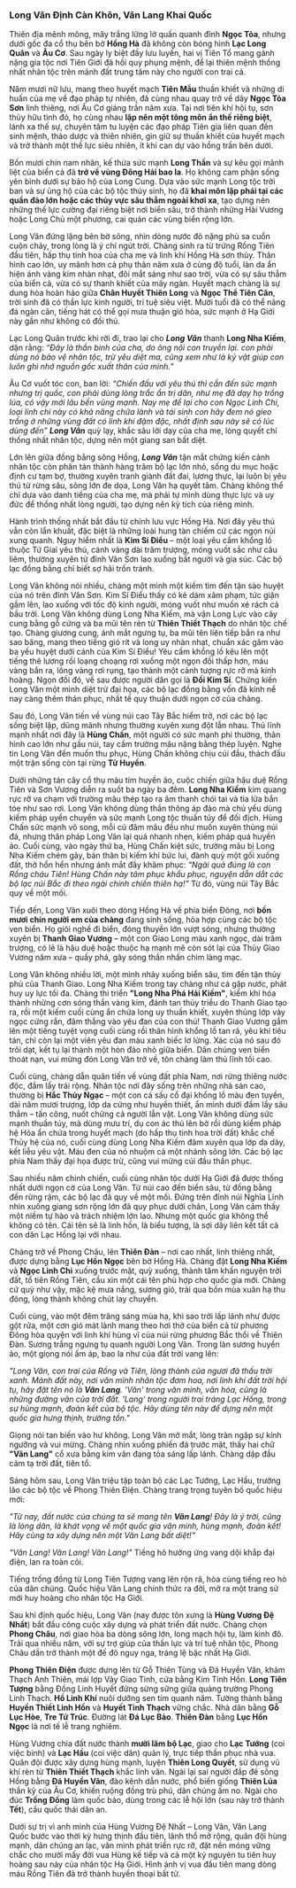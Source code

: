 ### Long Vân Định Càn Khôn, Văn Lang Khai Quốc


Thiên địa mênh mông, mây trắng lững lờ quấn quanh đỉnh **Ngọc Tỏa**, nhưng dưới gốc đa cổ thụ bên bờ **Hồng Hà** đã không còn bóng hình **Lạc Long Quân** và **Âu Cơ**. Sau ngày ly biệt đầy lưu luyến, hai vị Tiên Tổ mang gánh nặng gia tộc nơi Tiên Giới đã hồi quy phụng mệnh, để lại thiên mệnh thống nhất nhân tộc trên mảnh đất trung tâm này cho người con trai cả.

Năm mươi nữ lưu, mang theo huyết mạch **Tiên Mẫu** thuần khiết và những di huấn của mẹ về đạo pháp tự nhiên, đã cùng nhau quay trở về dãy **Ngọc Tỏa Sơn** linh thiêng, nơi Âu Cơ giáng trần năm xưa. Tại nơi tiên khí hội tụ, sơn thủy hữu tình đó, họ cùng nhau **lập nên một tông môn ẩn thế riêng biệt**, lánh xa thế sự, chuyên tâm tu luyện các đạo pháp Tiên gia liên quan đến sinh mệnh, thảo dược và thiên nhiên, gìn giữ sự thuần khiết của huyết mạch và trở thành một thế lực siêu nhiên, ít khi can dự vào hồng trần bên dưới.

Bốn mươi chín nam nhân, kế thừa sức mạnh **Long Thần** và sự kêu gọi mãnh liệt của biển cả đã **trở về vùng Đông Hải bao la**. Họ không cam phận sống yên bình dưới sự bảo hộ của Long Cung. Dựa vào sức mạnh Long tộc trời ban và sự ủng hộ của các bộ tộc thủy sinh, họ đã **khai môn lập phái tại các quần đảo lớn hoặc các thủy vực sâu thẳm ngoài khơi xa**, tạo dựng nên những thế lực cường đại riêng biệt nơi biển sâu, trở thành những Hải Vương hoặc Long Chủ một phương, cai quản các vùng biển rộng lớn.

Long Vân đứng lặng bên bờ sông, nhìn dòng nước đỏ nặng phù sa cuồn cuộn chảy, trong lòng là ý chí ngút trời. Chàng sinh ra từ trứng Rồng Tiên đầu tiên, hấp thụ tinh hoa của cha mẹ và linh khí Hồng Hà sơn thủy. Thân hình cao lớn, uy mãnh hơn cả phụ thân năm xưa ở cùng độ tuổi, làn da ẩn hiện ánh vàng kim nhàn nhạt, đôi mắt sáng như sao trời, vừa có sự sâu thẳm của biển cả, vừa có sự thanh khiết của mây ngàn. Huyết mạch chàng là sự dung hòa hoàn hảo giữa **Chân Huyết Thiên Long** và **Ngọc Thể Tiên Căn**, trời sinh đã có thần lực kinh người, trí tuệ siêu việt. Mười tuổi đã có thể nâng đá ngàn cân, tiếng hát có thể gọi mưa thuận gió hòa, sức mạnh ở Hạ Giới này gần như không có đối thủ.

Lạc Long Quân trước khi rời đi, trao lại cho _**Long Vân**_ thanh **Long Nha Kiếm**, dặn rằng: _“Đây là thần binh của cha, do ông nội con truyền lại. con phải dùng nó bảo vệ nhân tộc, trừ yêu diệt ma, cũng xem như là kỷ vật giúp con luôn ghi nhớ nguồn gốc xuất thân của mình.”_ 

Âu Cơ vuốt tóc con, ban lời: _“Chiến đấu với yêu thú thì cần đến sức mạnh nhưng trị quốc, con phải dùng lòng trắc ẩn trị dân, như mẹ đã dạy họ trồng lúa, có vậy mới lâu bền vũng mạnh. Nay mẹ để lại cho con Ngọc Linh Chi, loại linh chi này có khả năng chữa lành và tái sinh con hãy đem nó gieo trồng ở những vùng đất có linh khí đậm đặc, nhất định sau này sẽ có lúc dùng đến”_ _**Long Vân**_ quỳ lạy, khắc sâu lời dạy của cha mẹ, lòng quyết chí thống nhất nhân tộc, dựng nên một giang san bất diệt.


Lớn lên giữa đồng bằng sông Hồng, _**Long Vân**_ tận mắt chứng kiến cảnh nhân tộc còn phân tán thành hàng trăm bộ lạc lớn nhỏ, sống du mục hoặc định cư tạm bợ, thường xuyên tranh giành đất đai, lương thực, lại luôn bị yêu thú từ rừng sâu, sông lớn đe dọa, Long Vân hạ quyết tâm. Chàng không thể chỉ dựa vào danh tiếng của cha mẹ, mà phải tự mình dùng thực lực và uy đức để thống nhất lòng người, tạo dựng nên kỳ tích của riêng mình.

Hành trình thống nhất bắt đầu từ chính lưu vực Hồng Hà. Nơi đây yêu thú vẫn còn lẩn khuất, đặc biệt là những loài hung tàn chiếm cứ các ngọn núi xung quanh. Nguy hiểm nhất là **Kim Sí Điểu** – một loại yêu cầm khổng lồ thuộc Tứ Giai yêu thú, cánh vàng dài trăm trượng, móng vuốt sắc như câu liêm, thường xuyên từ đỉnh Vân Sơn lao xuống bắt người và gia súc. Các bộ lạc đồng bằng chỉ biết sợ hãi trốn tránh.

Long Vân không nói nhiều, chàng một mình một kiếm tìm đến tận sào huyệt của nó trên đỉnh Vân Sơn. Kim Sí Điểu thấy có kẻ dám xâm phạm, tức giận gầm lên, lao xuống với tốc độ kinh người, móng vuốt như muốn xé rách cả bầu trời. Long Vân không dùng Long Nha Kiếm, mà vận Long Lực vào cây cung bằng gỗ cứng và ba mũi tên rèn từ **Thiên Thiết Thạch** do nhân tộc chế tạo. Chàng giương cung, ánh mắt ngưng tụ, ba mũi tên liên tiếp bắn ra như sao băng, mang theo tiếng gió rít và long uy nhàn nhạt, chuẩn xác găm vào ba yếu huyệt dưới cánh của Kim Sí Điểu! Yêu cầm khổng lồ kêu lên một tiếng thê lương rồi loạng choạng rơi xuống một ngọn đồi thấp hơn, máu vàng bắn ra, lông vàng rơi rụng, tạo thành một cảnh tượng rực rỡ mà kinh hoàng. Ngọn đồi đó, về sau được người dân gọi là **Đồi Kim Sí**. Chứng kiến Long Vân một mình diệt trừ đại họa, các bộ lạc đồng bằng vốn đã kính nể nay càng thêm thán phục, nhất tề quy thuận dưới ngọn cờ của chàng.

Sau đó, Long Vân tiến về vùng núi cao Tây Bắc hiểm trở, nơi các bộ lạc sống biệt lập, dũng mãnh nhưng thường xuyên xung đột lẫn nhau. Thủ lĩnh mạnh nhất nơi đây là **Hùng Chấn**, một người có sức mạnh phi thường, thân hình cao lớn như gấu núi, tay cầm trường mâu nặng bằng thép luyện. Nghe tin Long Vân đến muốn thu phục, Hùng Chấn không chịu cúi đầu, thách đấu một trận sống còn tại rừng **Tử Huyền**.

Dưới những tán cây cổ thụ màu tím huyền ảo, cuộc chiến giữa hậu duệ Rồng Tiên và Sơn Vương diễn ra suốt ba ngày ba đêm. **Long Nha Kiếm** kim quang rực rỡ va chạm với trường mâu thép tạo ra âm thanh chói tai và tia lửa bắn tóe như sao rơi. Long Vân không dùng thần thông áp đảo mà chủ yếu dùng kiếm pháp uyển chuyển và sức mạnh Long tộc thuần túy để đối địch. Hùng Chấn sức mạnh vô song, mỗi cú đâm mâu đều như muốn xuyên thủng núi đá, nhưng thân pháp Long Vân lại quá nhanh nhẹn, kiếm pháp quá huyền ảo. Cuối cùng, vào ngày thứ ba, Hùng Chấn kiệt sức, trường mâu bị Long Nha Kiếm chém gãy, bản thân bị kiếm khí bức lui, đành quỳ một gối xuống đất, thở hổn hển nhưng ánh mắt đầy khâm phục: _“Ngài quả đúng là con Rồng cháu Tiên! Hùng Chấn này tâm phục khẩu phục, nguyện dẫn dắt các bộ lạc núi Bắc đi theo ngài chinh chiến thiên hạ!”_ Từ đó, vùng núi Tây Bắc quy về một mối.

Tiếp đến, Long Vân xuôi theo dòng Hồng Hà về phía biển Đông, nơi **bốn mươi chín người em của chàng** đang sinh sống, hòa hợp cùng các bộ tộc ven biển. Họ giỏi nghề đi biển, đóng thuyền lớn vượt sóng, nhưng thường xuyên bị **Thanh Giao Vương** – một con Giao Long màu xanh ngọc, dài trăm trượng, có lẽ là hậu duệ hoặc thuộc hạ mạnh mẽ còn sót lại của Thủy Giao Vương năm xưa – quấy phá, gây sóng thần nhấn chìm làng mạc.

Long Vân không nhiều lời, một mình nhảy xuống biển sâu, tìm đến tận thủy phủ của Thanh Giao. Long Nha Kiếm trong tay chàng như cá gặp nước, phát huy uy lực tối đa. Chàng thi triển **"Long Nha Phá Hải Kiếm"**, kiếm khí hóa thành những cơn sóng thần vàng kim, đánh tan thủy triều do Thanh Giao tạo ra, rồi một kiếm cuối cùng ẩn chứa long uy thuần khiết, xuyên thủng lớp vảy ngọc cứng rắn, đâm thẳng vào yêu đan của con thú! Thanh Giao Vương gầm lên một tiếng tuyệt vọng cuối cùng rồi thân hình khổng lồ tan rã, yêu khí tiêu tán, chỉ còn lại một viên yêu đan màu xanh biếc lơ lửng. Xác của nó sau đó trôi dạt, kết tụ lại thành một hòn đảo nhỏ giữa biển. Dân chúng ven biển thoát nạn, vui mừng đón Long Vân trở về, tôn chàng làm thủ lĩnh tối cao.

Cuối cùng, chàng dẫn quân tiến về vùng đất phía Nam, nơi rừng thiêng nước độc, đầm lầy trải rộng. Nhân tộc nơi đây sống trên những nhà sàn cao, thường bị **Hắc Thủy Ngạc** – một con cá sấu cổ đại khổng lồ màu đen tuyền, dài năm mươi trượng, lớp da cứng như huyền thiết, ẩn mình dưới đầm lầy sâu thẳm – tấn công, nuốt chửng cả người lẫn vật. Long Vân không dùng sức mạnh thuần túy, mà dùng mưu trí, dụ con ác thú lên bờ rồi dùng kiếm pháp hệ Hỏa ẩn chứa trong huyết mạch (do hấp thụ tinh hoa trời đất) khắc chế Thủy hệ của nó, cuối cùng dùng Long Nha Kiếm đâm xuyên qua lớp da dày, kết liễu yêu vật. Máu đen của nó nhuộm cả một nhánh sông lớn. Các bộ lạc phía Nam thấy đại họa được trừ, cũng vui mừng cúi đầu thần phục.

Sau nhiều năm chinh chiến, cuối cùng nhân tộc dưới Hạ Giới đã được thống nhất dưới ngọn cờ của Long Vân. Từ núi cao đến biển sâu, từ đồng bằng đến rừng rậm, các bộ lạc đã quy về một mối. Đứng trên đỉnh núi Nghĩa Lĩnh nhìn xuống giang sơn rộng lớn đã quy phục dưới chân, Long Vân cảm thấy một niềm tự hào và trách nhiệm lớn lao. Nhưng một quốc gia không thể không có tên. Cái tên sẽ là linh hồn, là biểu tượng, là sợi dây liên kết tất cả con dân Lạc Hồng lại với nhau.

Chàng trở về Phong Châu, lên **Thiên Đàn** – nơi cao nhất, linh thiêng nhất, được dựng bằng **Lục Hồn Ngọc** bên bờ Hồng Hà. Chàng đặt **Long Nha Kiếm** và **Ngọc Linh Chi** xuống trước mặt, quỳ xuống, thành tâm khấn nguyện trời đất, tổ tiên Rồng Tiên, cầu xin một cái tên phù hợp cho quốc gia mới. Chàng cứ quỳ như vậy, mặc kệ mưa nắng, sương gió, trải qua bốn mùa xuân hạ thu đông, lòng thành không chút lay chuyển.

Cuối cùng, vào một đêm trăng sáng mùa hạ, khi sao trời lấp lánh như được gột rửa, một cơn gió mát lành mang theo hơi thở của biển cả từ phương Đông hòa quyện với linh khí hùng vĩ của núi rừng phương Bắc thổi về Thiên Đàn. Sương trắng ngưng tụ quanh người Long Vân. Trong làn sương huyền ảo, một giọng nói ấm áp, bao la như của đất trời vang lên:

_"Long Vân, con trai của Rồng và Tiên, lòng thành của ngươi đã thấu trời xanh. Mảnh đất này, nơi văn minh nhân tộc đơm hoa, nơi linh khí đất trời hội tụ, hãy đặt tên nó là **Văn Lang**. 'Văn' trong văn minh, văn hóa, cũng là những đường vân của trời đất. 'Lang' trong người trai tráng Lạc Hồng, trong sự hùng mạnh, đoàn kết của bộ tộc. Hãy dùng tên này để dựng nên một quốc gia hưng thịnh, trường tồn."_

Giọng nói tan biến vào hư không. Long Vân mở mắt, lòng tràn ngập sự kính ngưỡng và vui mừng. Chàng nhìn xuống phiến đá trước mặt, thấy hai chữ **"Văn Lang"** cổ xưa bằng kim văn đang tỏa sáng lấp lánh. Chàng dập đầu cảm tạ trời đất, tiên tổ.

Sáng hôm sau, Long Vân triệu tập toàn bộ các Lạc Tướng, Lạc Hầu, trưởng lão các bộ tộc về Phong Thiên Điện. Chàng trang trọng tuyên bố quốc hiệu mới:

_"Từ nay, đất nước của chúng ta sẽ mang tên **Văn Lang**! Đây là ý trời, cũng là lòng dân, là khát vọng về một quốc gia văn minh, hùng mạnh, đoàn kết! Hãy cùng ta xây dựng nên một Văn Lang bất diệt!"_

_"Văn Lang! Văn Lang! Văn Lang!"_ Tiếng hô hưởng ứng vang dội khắp đại điện, lan ra toàn cõi.

Tiếng trống đồng từ Long Tiên Tượng vang lên rộn rã, hòa cùng tiếng reo hò của dân chúng. Quốc hiệu Văn Lang chính thức ra đời, mở ra một trang sử mới huy hoàng cho nhân tộc Hạ Giới.

Sau khi định quốc hiệu, Long Vân (nay được tôn xưng là **Hùng Vương Đệ Nhất**) bắt đầu công cuộc xây dựng và phát triển đất nước. Chàng chọn **Phong Châu**, nơi giao hòa ba dòng sông lớn, long mạch hội tụ, làm kinh đô. Trải qua nhiều năm, với sự trợ giúp của thần lực và trí tuệ nhân tộc, Phong Châu dần trở thành một đế đô nguy nga, tráng lệ bậc nhất Hạ Giới.

**Phong Thiên Điện** được dựng lên từ Gỗ Thiên Tùng và Đá Huyền Vân, khảm Thạch Anh Thiên, mái lợp Vảy Giao Tinh, cửa bằng Kim Tinh Hồn. **Long Tiên Tượng** bằng Đồng Linh Huyết đứng sừng sững giữa quảng trường Phong Linh Thạch. **Hồ Linh Khí** nuôi dưỡng sen tím quanh năm. Tường thành bằng **Huyền Thiết Linh Hồn** và **Huyết Tinh Thạch** vững chắc. Nhà dân bằng **Gỗ Lục Hòe**, **Tre Tử Trúc**. Đường lát **Đá Lục Bảo**. **Thiên Đàn** bằng **Lục Hồn Ngọc** là nơi tế lễ trang nghiêm.

Hùng Vương chia đất nước thành **mười lăm bộ Lạc**, giao cho **Lạc Tướng** (coi việc binh) và **Lạc Hầu** (coi việc dân) quản lý, trực tiếp thần phục nhà vua. Quân đội được xây dựng hùng mạnh, luyện **Thiên Long Quyết**, sử dụng vũ khí rèn từ **Thiên Thiết Thạch** khắc linh văn. Ngài lại sai người đắp đê sông Hồng bằng **Đá Huyền Vân**, đào kênh dẫn nước, phổ biến giống **Thiên Lúa** thần kỳ của Âu Cơ, khiến ruộng đồng trù phú, dân chúng ấm no. Ngài cho đúc **Trống Đồng** làm quốc bảo, dùng trong các lễ hội lớn (sau này trở thành **Tết**), cầu quốc thái dân an.

Dưới sự trị vì anh minh của Hùng Vương Đệ Nhất – Long Vân, Văn Lang Quốc bước vào thời kỳ hưng thịnh đầu tiên, lãnh thổ mở rộng, quân đội hùng mạnh, dân chúng an lạc, văn minh phát triển rực rỡ, đặt nền móng vững chắc cho mười mấy đời vua Hùng kế tiếp và cả một kỷ nguyên tu tiên huy hoàng sau này của nhân tộc Hạ Giới. Hình ảnh vị vua đầu tiên mang dòng máu Rồng Tiên đã trở thành huyền thoại bất tử.
